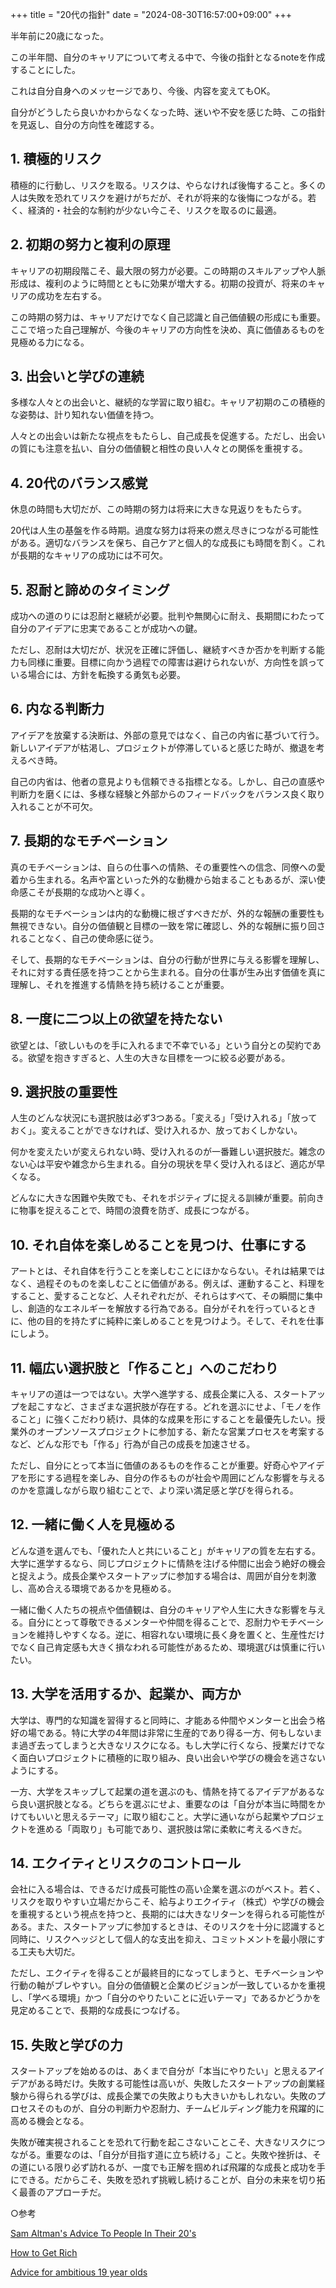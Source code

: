 +++
title = "20代の指針"
date = "2024-08-30T16:57:00+09:00"
+++

半年前に20歳になった。

この半年間、自分のキャリアについて考える中で、今後の指針となるnoteを作成することにした。

これは自分自身へのメッセージであり、今後、内容を変えてもOK。

自分がどうしたら良いかわからなくなった時、迷いや不安を感じた時、この指針を見返し、自分の方向性を確認する。

## **1. 積極的リスク**

積極的に行動し、リスクを取る。リスクは、やらなければ後悔すること。多くの人は失敗を恐れてリスクを避けがちだが、それが将来的な後悔につながる。若く、経済的・社会的な制約が少ない今こそ、リスクを取るのに最適。

## **2. 初期の努力と複利の原理**

キャリアの初期段階こそ、最大限の努力が必要。この時期のスキルアップや人脈形成は、複利のように時間とともに効果が増大する。初期の投資が、将来のキャリアの成功を左右する。

この時期の努力は、キャリアだけでなく自己認識と自己価値観の形成にも重要。ここで培った自己理解が、今後のキャリアの方向性を決め、真に価値あるものを見極める力になる。

## **3. 出会いと学びの連続**

多様な人々との出会いと、継続的な学習に取り組む。キャリア初期のこの積極的な姿勢は、計り知れない価値を持つ。

人々との出会いは新たな視点をもたらし、自己成長を促進する。ただし、出会いの質にも注意を払い、自分の価値観と相性の良い人々との関係を重視する。

## **4. 20代のバランス感覚**

休息の時間も大切だが、この時期の努力は将来に大きな見返りをもたらす。

20代は人生の基盤を作る時期。過度な努力は将来の燃え尽きにつながる可能性がある。適切なバランスを保ち、自己ケアと個人的な成長にも時間を割く。これが長期的なキャリアの成功には不可欠。

## **5. 忍耐と諦めのタイミング**

成功への道のりには忍耐と継続が必要。批判や無関心に耐え、長期間にわたって自分のアイデアに忠実であることが成功への鍵。

ただし、忍耐は大切だが、状況を正確に評価し、継続すべきか否かを判断する能力も同様に重要。目標に向かう過程での障害は避けられないが、方向性を誤っている場合には、方針を転換する勇気も必要。

## **6. 内なる判断力**

アイデアを放棄する決断は、外部の意見ではなく、自己の内省に基づいて行う。新しいアイデアが枯渇し、プロジェクトが停滞していると感じた時が、撤退を考えるべき時。

自己の内省は、他者の意見よりも信頼できる指標となる。しかし、自己の直感や判断力を磨くには、多様な経験と外部からのフィードバックをバランス良く取り入れることが不可欠。

## **7. 長期的なモチベーション**

真のモチベーションは、自らの仕事への情熱、その重要性への信念、同僚への愛着から生まれる。名声や富といった外的な動機から始まることもあるが、深い使命感こそが長期的な成功へと導く。

長期的なモチベーションは内的な動機に根ざすべきだが、外的な報酬の重要性も無視できない。自分の価値観と目標の一致を常に確認し、外的な報酬に振り回されることなく、自己の使命感に従う。

そして、長期的なモチベーションは、自分の行動が世界に与える影響を理解し、それに対する責任感を持つことから生まれる。自分の仕事が生み出す価値を真に理解し、それを推進する情熱を持ち続けることが重要。

## **8. 一度に二つ以上の欲望を持たない**

欲望とは、「欲しいものを手に入れるまで不幸でいる」という自分との契約である。欲望を抱きすぎると、人生の大きな目標を一つに絞る必要がある。

## **9. 選択肢の重要性**

人生のどんな状況にも選択肢は必ず3つある。「変える」「受け入れる」「放っておく」。変えることができなければ、受け入れるか、放っておくしかない。

何かを変えたいが変えられない時、受け入れるのが一番難しい選択肢だ。雑念のない心は平安や雑念から生まれる。自分の現状を早く受け入れるほど、適応が早くなる。

どんなに大きな困難や失敗でも、それをポジティブに捉える訓練が重要。前向きに物事を捉えることで、時間の浪費を防ぎ、成長につながる。

## **10. それ自体を楽しめることを見つけ、仕事にする**

アートとは、それ自体を行うことを楽しむことにほかならない。それは結果ではなく、過程そのものを楽しむことに価値がある。例えば、運動すること、料理をすること、愛することなど、人それぞれだが、それらはすべて、その瞬間に集中し、創造的なエネルギーを解放する行為である。自分がそれを行っているときに、他の目的を持たずに純粋に楽しめることを見つけよう。そして、それを仕事にしよう。

## **11. 幅広い選択肢と「作ること」へのこだわり**

キャリアの道は一つではない。大学へ進学する、成長企業に入る、スタートアップを起こすなど、さまざまな選択肢が存在する。どれを選ぶにせよ、「モノを作ること」に強くこだわり続け、具体的な成果を形にすることを最優先したい。授業外のオープンソースプロジェクトに参加する、新たな営業プロセスを考案するなど、どんな形でも「作る」行為が自己の成長を加速させる。

ただし、自分にとって本当に価値のあるものを作ることが重要。好奇心やアイデアを形にする過程を楽しみ、自分の作るものが社会や周囲にどんな影響を与えるのかを意識しながら取り組むことで、より深い満足感と学びを得られる。

## **12. 一緒に働く人を見極める**

どんな道を選んでも、「優れた人と共にいること」がキャリアの質を左右する。大学に進学するなら、同じプロジェクトに情熱を注げる仲間に出会う絶好の機会と捉えよう。成長企業やスタートアップに参加する場合は、周囲が自分を刺激し、高め合える環境であるかを見極める。

一緒に働く人たちの視点や価値観は、自分のキャリアや人生に大きな影響を与える。自分にとって尊敬できるメンターや仲間を得ることで、忍耐力やモチベーションを維持しやすくなる。逆に、相容れない環境に長く身を置くと、生産性だけでなく自己肯定感も大きく損なわれる可能性があるため、環境選びは慎重に行いたい。

## **13. 大学を活用するか、起業か、両方か**

大学は、専門的な知識を習得すると同時に、才能ある仲間やメンターと出会う格好の場である。特に大学の4年間は非常に生産的であり得る一方、何もしないまま過ぎ去ってしまうと大きなリスクになる。もし大学に行くなら、授業だけでなく面白いプロジェクトに積極的に取り組み、良い出会いや学びの機会を逃さないようにする。

一方、大学をスキップして起業の道を選ぶのも、情熱を持てるアイデアがあるなら良い選択肢となる。どちらを選ぶにせよ、重要なのは「自分が本当に時間をかけてもいいと思えるテーマ」に取り組むこと。大学に通いながら起業やプロジェクトを進める「両取り」も可能であり、選択肢は常に柔軟に考えるべきだ。

## **14. エクイティとリスクのコントロール**

会社に入る場合は、できるだけ成長可能性の高い企業を選ぶのがベスト。若く、リスクを取りやすい立場だからこそ、給与よりエクイティ（株式）や学びの機会を重視するという視点を持つと、長期的には大きなリターンを得られる可能性がある。また、スタートアップに参加するときは、そのリスクを十分に認識すると同時に、リスクヘッジとして個人的な支出を抑え、コミットメントを最小限にする工夫も大切だ。

ただし、エクイティを得ることが最終目的になってしまうと、モチベーションや行動の軸がブレやすい。自分の価値観と企業のビジョンが一致しているかを重視し、「学べる環境」かつ「自分のやりたいことに近いテーマ」であるかどうかを見定めることで、長期的な成長につなげる。

## **15. 失敗と学びの力**

スタートアップを始めるのは、あくまで自分が「本当にやりたい」と思えるアイデアがある時だけ。失敗する可能性は高いが、失敗したスタートアップの創業経験から得られる学びは、成長企業での失敗よりも大きいかもしれない。失敗のプロセスそのものが、自分の判断力や忍耐力、チームビルディング能力を飛躍的に高める機会となる。

失敗が確実視されることを恐れて行動を起こさないことこそ、大きなリスクにつながる。重要なのは、「自分が目指す道に立ち続ける」こと。失敗や挫折は、その道にいる限り必ず訪れるが、一度でも正解を掴めれば飛躍的な成長と成功を手にできる。だからこそ、失敗を恐れず挑戦し続けることが、自分の未来を切り拓く最善のアプローチだ。

○参考

[Sam Altman's Advice To People In Their 20's](https://youtu.be/OtIoaI2CFh4?si=NHI6Fl5f8ELFF27z)

[How to Get Rich](https://nav.al/rich)

[Advice for ambitious 19 year olds](https://blog.samaltman.com/advice-for-ambitious-19-year-olds)